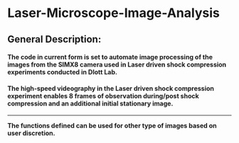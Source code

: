 # Laser-Microscope-Image-Analysis
## General Description: ##    
#### The code in current form is set to automate image processing of the images from the SIMX8 camera used in Laser driven shock compression experiments conducted in Dlott Lab.   
#### The high-speed videography in the Laser driven shock compression experiment enables 8 frames of observation during/post shock compression and an additional initial stationary image.
_______
**The functions defined can be used for other type of images based on user discretion.** 
 

